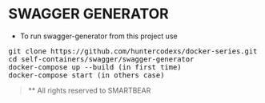 # SWAGGER GENERATOR

- To run swagger-generator from this project use

<pre>
git clone https://github.com/huntercodexs/docker-series.git .
cd self-containers/swagger/swagger-generator 
docker-compose up --build (in first time)
docker-compose start (in others case)
</pre>

> ** All rights reserved to SMARTBEAR
